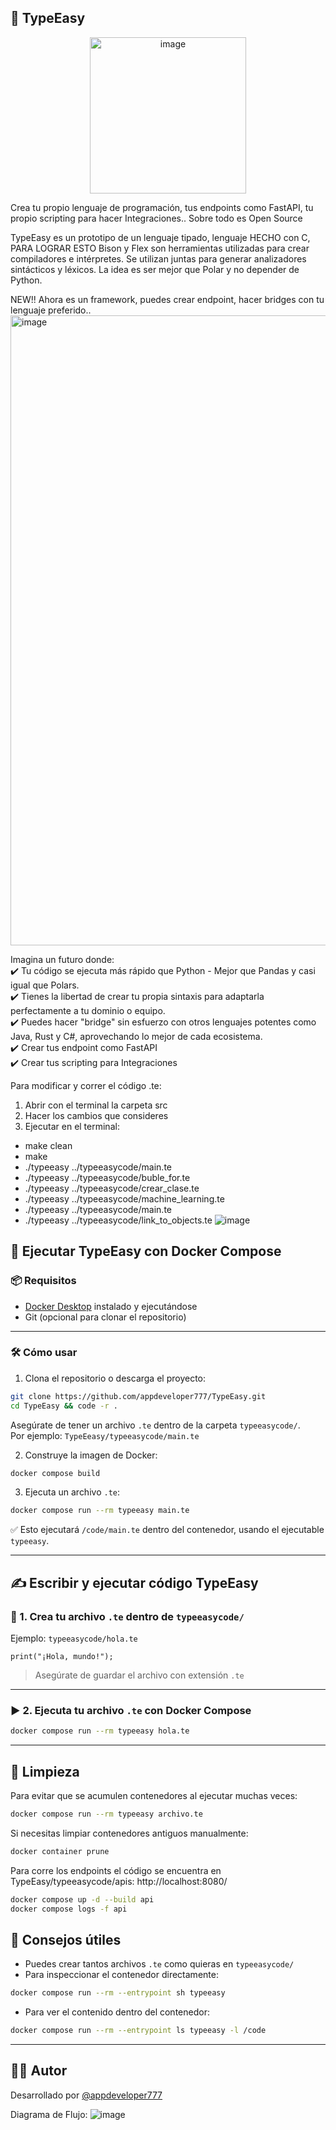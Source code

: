## 🚀 TypeEasy  

<p align="center">
<img width="250" height="250" alt="image" src="https://github.com/user-attachments/assets/48e2457c-74b3-4f07-81d1-e67f608c3432" />
</p>

Crea tu propio lenguaje de programación, tus endpoints como FastAPI, tu propio scripting para hacer Integraciones.. Sobre todo es Open Source

TypeEasy es un prototipo de un lenguaje tipado, lenguaje HECHO con C, PARA LOGRAR ESTO Bison y Flex son herramientas utilizadas para crear compiladores e intérpretes. Se utilizan juntas para generar analizadores sintácticos y léxicos. La idea es ser mejor que Polar y no depender de Python.

NEW!! Ahora es un framework, puedes crear endpoint, hacer bridges con tu lenguaje preferido..<img width="1847" height="1008" alt="image" src="https://github.com/user-attachments/assets/120e055d-1612-4be4-a579-af4dd7dac066" />


Imagina un futuro donde: <br>
✔️ Tu código se ejecuta más rápido que Python - Mejor que Pandas y casi igual que Polars. <br>
✔️ Tienes la libertad de crear tu propia sintaxis para adaptarla perfectamente a tu dominio o equipo. <br>
✔️ Puedes hacer "bridge" sin esfuerzo con otros lenguajes potentes como Java, Rust y C#, aprovechando lo mejor de cada ecosistema. <br>
✔️ Crear tus endpoint como FastAPI <br>
✔️ Crear tus scripting para Integraciones


Para modificar y correr el código .te: 

1. Abrir con el terminal la carpeta src
2. Hacer los cambios que consideres
3. Ejecutar en el terminal:
   
* make clean
* make
*  ./typeeasy ../typeeasycode/main.te
*  ./typeeasy ../typeeasycode/buble_for.te
*  ./typeeasy ../typeeasycode/crear_clase.te
*  ./typeeasy ../typeeasycode/machine_learning.te
*  ./typeeasy ../typeeasycode/main.te
*  ./typeeasy ../typeeasycode/link_to_objects.te
![image](https://github.com/user-attachments/assets/d4617ae8-71f0-4270-9e70-ad00bd6694ab)

## 🚀 Ejecutar TypeEasy con Docker Compose

### 📦 Requisitos

- [Docker Desktop](https://www.docker.com/products/docker-desktop/) instalado y ejecutándose
- Git (opcional para clonar el repositorio)

---

### 🛠️ Cómo usar

1. Clona el repositorio o descarga el proyecto:

```bash
git clone https://github.com/appdeveloper777/TypeEasy.git
cd TypeEasy && code -r .
```

Asegúrate de tener un archivo `.te` dentro de la carpeta `typeeasycode/`.  
Por ejemplo: `TypeEeasy/typeeasycode/main.te`

2. Construye la imagen de Docker:

```bash
docker compose build
```

3. Ejecuta un archivo `.te`:

```bash
docker compose run --rm typeeasy main.te
```

✅ Esto ejecutará `/code/main.te` dentro del contenedor, usando el ejecutable `typeeasy`.

---

## ✍️ Escribir y ejecutar código TypeEasy

### 🧾 1. Crea tu archivo `.te` dentro de `typeeasycode/`

Ejemplo: `typeeasycode/hola.te`

```te
print("¡Hola, mundo!");
```

> Asegúrate de guardar el archivo con extensión `.te`

---

### ▶️ 2. Ejecuta tu archivo `.te` con Docker Compose

```bash
docker compose run --rm typeeasy hola.te
```

---

## 🧹 Limpieza

Para evitar que se acumulen contenedores al ejecutar muchas veces:

```bash
docker compose run --rm typeeasy archivo.te
```

Si necesitas limpiar contenedores antiguos manualmente:

```bash
docker container prune
```
Para corre los endpoints el código se encuentra en TypeEasy/typeeasycode/apis: http://localhost:8080/

```bash
docker compose up -d --build api
docker compose logs -f api
```

## 🧠 Consejos útiles

- Puedes crear tantos archivos `.te` como quieras en `typeeasycode/`
- Para inspeccionar el contenedor directamente:

```bash
docker compose run --rm --entrypoint sh typeeasy
```

- Para ver el contenido dentro del contenedor:

```bash
docker compose run --rm --entrypoint ls typeeasy -l /code
```

---

## 👨‍💻 Autor

Desarrollado por [@appdeveloper777](https://github.com/appdeveloper777)


Diagrama de Flujo:
![image](https://github.com/user-attachments/assets/120f6734-bf12-4bbe-aedf-ba4372f169f9)




